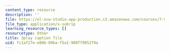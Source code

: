 ```yaml
---
content_type: resource
description: ''
file: https://ol-ocw-studio-app-production.s3.amazonaws.com/courses/7-91j-foundations-of-computational-and-systems-biology-spring-2014/fc1af27ee80b09baf5a19807f9052f9a_14m9MW-qMhg.srt
file_type: application/x-subrip
learning_resource_types: []
resourcetype: Other
title: 3play caption file
uid: fc1af27e-e80b-09ba-f5a1-9807f9052f9a
---
```

